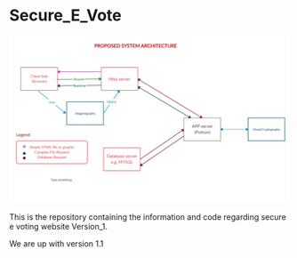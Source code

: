# Secure_E_Vote
![Logo](psa.png)

This is the repository containing the information and code regarding secure e voting website Version_1.

We are up with version 1.1

